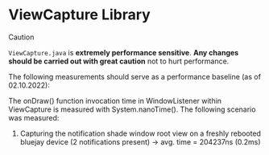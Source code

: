 # ViewCapture Library

> [!CAUTION]
> `ViewCapture.java` is **extremely performance sensitive**. 
> **Any changes should be carried out with great caution** not to hurt performance.

The following measurements should serve as a performance baseline (as of 02.10.2022):

The onDraw() function invocation time in WindowListener within ViewCapture is measured with System.nanoTime(). The following scenario was measured:

1. Capturing the notification shade window root view on a freshly rebooted bluejay device (2 notifications present) -> avg. time = 204237ns (0.2ms)
